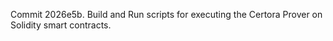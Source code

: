 Commit 2026e5b.                    Build and Run scripts for executing the Certora Prover on Solidity smart contracts.
